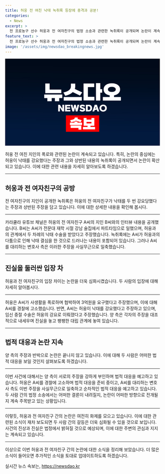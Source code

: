 ```yaml
---
title: 허웅 전 여친 낙태 녹취록 등장에 충격과 공분!
categories:
  - News
excerpt: >
  전 프로농구 선수 허웅과 전 여자친구의 법정 소송과 관련한 녹취록이 공개되며 논란이 계속되고 있다. 이에 대해 허웅의 전 여자친구 A씨의 친구가 공개한 녹취록은 A씨가 전문대 재학 시절 파트타임으로 강남 술집에서 근무한 사실을 주장했으며, 허웅과 교제하며 낙태 수술을 강요당한 사실을 보도했다. 그러나 A씨의 법률대리인은 이를 사실무근으로 밝혀 전면 반박했다. 허웅은 A씨를 공갈미수 등 혐의로 고소하며 진실을 밝히려고 하고 있으며, 양측은 계속하여 진실을 공방하고 있다.
feature_text: >
  전 프로농구 선수 허웅과 전 여자친구의 법정 소송과 관련한 녹취록이 공개되며 논란이 계속되고 있다. 이에 대해 허웅의 전 여자친구 A씨의 친구가 공개한 녹취록은 A씨가 전문대 재학 시절 파트타임으로 강남 술집에서 근무한 사실을 주장했으며, 허웅과 교제하며 낙태 수술을 강요당한 사실을 보도했다. 그러나 A씨의 법률대리인은 이를 사실무근으로 밝혀 전면 반박했다. 허웅은 A씨를 공갈미수 등 혐의로 고소하며 진실을 밝히려고 하고 있으며, 양측은 계속하여 진실을 공방하고 있다.
image: '/assets/img/newsdao_breakingnews.jpg'
---
```


<p><img src="/assets/img/newsdao_breakingnews.jpg" alt="firstkoreanews 속보" /></p>

<p>허웅 전 여친 지인의 폭로와 관련된 논란이 계속되고 있습니다. 특히, 논란의 중심에는 허웅이 낙태를 강요했다는 주장과 그와 상반된 내용의 녹취록이 공개되면서 논란이 확산되고 있습니다. 이에 대한 관련 내용을 자세히 알아보도록 하겠습니다.</p>

<hr />

<h2 data-ke-size="size26">허웅과 전 여자친구의 공방</h2>

<p>전 여자친구의 지인이 공개한 녹취록은 허웅의 전 여자친구가 낙태를 두 번 강요당했다는 주장과 상반된 주장을 담고 있습니다. 이에 대한 상세한 내용을 확인해 봅시다.</p>

<hr />

<p data-ke-size="size16">카라큘라 유튜브 채널은 허웅의 전 여자친구 A씨의 지인 B씨와의 인터뷰 내용을 공개했습니다. B씨는 A씨가 전문대 재학 시절 강남 술집에서 파트타임으로 일했으며, 허웅과의 관계에서 두 차례의 낙태 수술을 받았다고 주장했습니다. 녹취록에는 A씨가 허웅과의 다툼으로 인해 낙태 결심을 한 것으로 드러나는 내용이 포함되어 있습니다. 그러나 A씨를 대리하는 변호사 측은 이러한 주장을 사실무근으로 일축했습니다.</p>

<hr />

<h2 data-ke-size="size26">진실을 둘러싼 입장 차</h2>

<p>허웅과 전 여자친구의 입장 차이는 논란을 더욱 심화시켰습니다. 두 사람의 입장에 대해 자세히 알아봅시다.</p>

<hr />

<p data-ke-size="size16">허웅은 A씨가 사생활을 폭로하며 협박하여 3억원을 요구했다고 주장했으며, 이에 대해 A씨를 경찰에 고소했습니다. 반면, A씨는 허웅이 낙태를 강요했다고 주장하고 있으며, 임신 중절 수술은 허웅의 강요로 이뤄졌다고 주장했습니다. 양 측은 각자의 주장을 대조적으로 내세우며 진실을 놓고 팽팽한 대립 관계에 놓여 있습니다.</p>

<hr />

<h2 data-ke-size="size26">법적 대응과 논란 지속</h2>

<p>양 측의 주장과 반박으로 논란은 끝나지 않고 있습니다. 이에 대해 두 사람은 어떠한 법적 대응을 보일 것인지 살펴보도록 하겠습니다.</p>

<hr />

<p data-ke-size="size16">이번 사건에 대해서는 양 측이 서로의 주장을 강하게 부인하며 법적 대응을 예고하고 있습니다. 허웅은 A씨를 경찰에 고소하며 법적 대응을 준비 중이고, A씨를 대리하는 변호사 측도 이번 주장을 사실무근으로 일축하고 순차적인 법적 대응을 예고하고 있습니다. 두 사람 간의 법정 소송에서는 어떠한 결론이 내려질지, 논란이 어떠한 방향으로 전개될지 계속 주목받고 있는 상황입니다.</p>

<hr />

<p data-ke-size="size16">이렇듯, 허웅과 전 여자친구 간의 논란은 여전히 화제를 모으고 있습니다. 이에 대한 관련된 소식이 재차 보도되면 두 사람 간의 갈등은 더욱 심화될 수 있을 것으로 보입니다. 사건의 진상과 진실은 법정에서 밝혀질 것으로 예상되며, 이에 대한 주변의 관심과 지지는 계속되고 있습니다.</p>

<hr />

<p>이상으로 이번 허웅과 전 여자친구 간의 논란에 대한 소식을 정리해 보았습니다. 더 많은 소식이 들어오면 추가적인 소식을 토대로 업데이트하도록 하겠습니다.</p>
실시간 뉴스 속보는, <a href="https://newsdao.kr" rel="dofollow">https://newsdao.kr</a>


